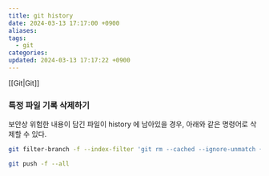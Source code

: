 ```yaml
---
title: git history
date: 2024-03-13 17:17:00 +0900
aliases: 
tags:
  - git
categories: 
updated: 2024-03-13 17:17:22 +0900
---
```


[[Git|Git]]

### 특정 파일 기록 삭제하기

보안상 위험한 내용이 담긴 파일이 history 에 남아있을 경우, 아래와 같은 명령어로 삭제할 수 있다.

```bash
git filter-branch -f --index-filter 'git rm --cached --ignore-unmatch {파일명}' --prune-empty -- --all
```

```bash
git push -f --all
```
